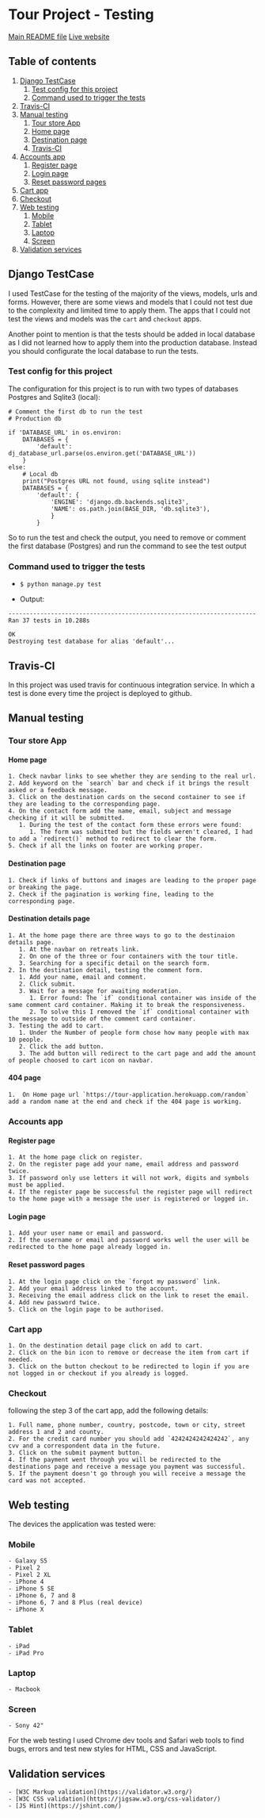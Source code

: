 # Tour Project - Testing

[Main README file](Readme.md)
[Live website](https://tour-application.herokuapp.com/)

## Table of contents

1. [Django TestCase](#Django-TestCase)
    1. [Test config for this project](#Test-config-for-this-project)
    1. [Command used to trigger the tests](#Command-used-to-trigger-the-tests)
2. [Travis-CI](#Travis-CI)
3. [Manual testing](#Manual-testing)
      1. [Tour store App](#Tour-store-App)
      1. [Home page](#Home-page)
      1. [Destination page](#Destination-page)
      1. [Travis-CI](#Travis-CI)
4. [Accounts app](#Accounts-app)
    1. [Register page](#Register-page)
    1. [Login page](#Login-page)
    1. [Reset password pages](#Reset-password-pages)
5. [Cart app](#Cart-app)
6. [Checkout](#Checkout)
7. [Web testing](#Web-testing)
    1. [Mobile](#Mobile)
    2. [Tablet](#Tablet)
    3. [Laptop](#Laptop)
    4. [Screen](#Screen)
8. [Validation services](#Validation-services)


## Django TestCase

I used TestCase for the testing of the majority of the views, models, urls and forms. However, there are some views and models that I could not test due to the complexity and limited time to apply them. The apps that I could not test the views and models was the `cart` and `checkout` apps.

Another point to mention is that the tests should be added in local database as I did not learned how to apply them into the production database.
Instead you should configurate the local database to run the tests.

### Test config for this project

The configuration for this project is to run with two types of databases Postgres and Sqlite3 (local):

```
# Comment the first db to run the test
# Production db

if 'DATABASE_URL' in os.environ:
    DATABASES = {
        'default': dj_database_url.parse(os.environ.get('DATABASE_URL'))
    }
else:
    # Local db
    print("Postgres URL not found, using sqlite instead")
    DATABASES = {
        'default': {
            'ENGINE': 'django.db.backends.sqlite3',
            'NAME': os.path.join(BASE_DIR, 'db.sqlite3'),
            }
        }
```

So to run the test and check the output, you need to remove or comment the first database (Postgres) and run the command to see the test output

### Command used to trigger the tests

   - `$ python manage.py test`

   - Output:

```
----------------------------------------------------------------------
Ran 37 tests in 10.288s

OK
Destroying test database for alias 'default'...
```


## Travis-CI

In this project was used travis for continuous integration service. In which a test is done every time the project is deployed to github.

## Manual testing

### Tour store App

#### Home page

    1. Check navbar links to see whether they are sending to the real url.
    2. Add keyword on the `search` bar and check if it brings the result asked or a feedback message.
    3. Click on the destination cards on the second container to see if they are leading to the corresponding page.
    4. On the contact form add the name, email, subject and message checking if it will be submitted.
       1. During the test of the contact form these errors were found:
          1. The form was submitted but the fields weren't cleared, I had to add a `redirect()` method to redirect to clear the form.
    5. Check if all the links on footer are working proper.

#### Destination page

    1. Check if links of buttons and images are leading to the proper page or breaking the page.
    2. Check if the pagination is working fine, leading to the corresponding page.

#### Destination details page

    1. At the home page there are three ways to go to the destinaion details page.
       1. At the navbar on retreats link.
       2. On one of the three or four containers with the tour title.
       3. Searching for a specific detail on the search form.
    2. In the destination detail, testing the comment form.
       1. Add your name, email and comment.
       2. Click submit.
       3. Wait for a message for awaiting moderation.
          1. Error found: The `if` conditional container was inside of the same comment card container. Making it to break the responsiveness.
          2. To solve this I removed the `if` conditional container with the message to outside of the comment card container.
    3. Testing the add to cart.
       1. Under the Number of people form chose how many people with max 10 people.
       2. Click the add button.
       3. The add button will redirect to the cart page and add the amount of people choosed to cart icon on navbar.

#### 404 page

    1.  On Home page url `https://tour-application.herokuapp.com/random` add a random name at the end and check if the 404 page is working.

### Accounts app

#### Register page

    1. At the home page click on register.
    2. On the register page add your name, email address and password twice.
    3. If password only use letters it will not work, digits and symbols must be applied.
    4. If the register page be successful the register page will redirect to the home page with a message the user is registered or logged in.

#### Login page

    1. Add your user name or email and password.
    2. If the username or email and password works well the user will be redirected to the home page already logged in.

#### Reset password pages

    1. At the login page click on the `forgot my password` link.
    2. Add your email address linked to the account.
    3. Receiving the email address click on the link to reset the email.
    4. Add new password twice.
    5. Click on the login page to be authorised.

### Cart app

    1. On the destination detail page click on add to cart.
    2. Click on the bin icon to remove or decrease the item from cart if needed.
    3. Click on the button checkout to be redirected to login if you are not logged in or checkout if you already is logged.

### Checkout

 following the step 3 of the cart app, add the following details:

    1. Full name, phone number, country, postcode, town or city, street address 1 and 2 and county.
    2. For the credit card number you should add `4242424242424242`, any cvv and a correspondent data in the future.
    3. Click on the submit payment button.
    4. If the payment went through you will be redirected to the destinations page and receive a message you payment was successful.
    5. If the payment doesn't go through you will receive a message the card was not accepted.

## Web testing

The devices the application was tested were:

### Mobile

    - Galaxy S5
    - Pixel 2
    - Pixel 2 XL
    - iPhone 4
    - iPhone 5 SE
    - iPhone 6, 7 and 8
    - iPhone 6, 7 and 8 Plus (real device)
    - iPhone X

### Tablet

    - iPad
    - iPad Pro

### Laptop

    - Macbook

### Screen

    - Sony 42"

For the web testing I used Chrome dev tools and Safari web tools to find bugs, errors and test new styles for HTML, CSS and JavaScript.

## Validation services

    - [W3C Markup validation](https://validator.w3.org/)
    - [W3C CSS validation](https://jigsaw.w3.org/css-validator/)
    - [JS Hint](https://jshint.com/)

